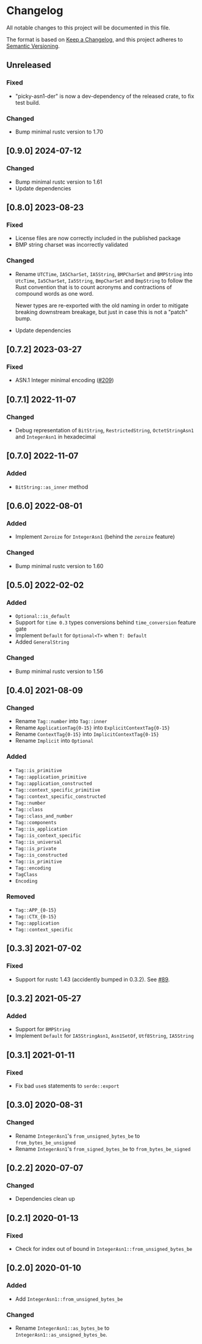 # Changelog

All notable changes to this project will be documented in this file.

The format is based on [Keep a Changelog](https://keepachangelog.com/en/1.0.0/),
and this project adheres to [Semantic Versioning](https://semver.org/spec/v2.0.0.html).

## Unreleased

### Fixed

- "picky-asn1-der" is now a dev-dependency of the released crate, to fix test build.

### Changed

- Bump minimal rustc version to 1.70

## [0.9.0] 2024-07-12

### Changed

- Bump minimal rustc version to 1.61
- Update dependencies

## [0.8.0] 2023-08-23

### Fixed

- License files are now correctly included in the published package
- BMP string charset was incorrectly validated

### Changed

- Rename `UTCTime`, `IA5CharSet`, `IA5String`, `BMPCharSet` and `BMPString` into
  `UtcTime`, `Ia5CharSet`, `Ia5String`, `BmpCharSet` and `BmpString` to follow the Rust convention
  that is to count acronyms and contractions of compound words as one word.

  Newer types are re-exported with the old naming in order to mitigate breaking downstream breakage,
  but just in case this is not a "patch" bump.

- Update dependencies

## [0.7.2] 2023-03-27

### Fixed

- ASN.1 Integer minimal encoding ([#209](https://github.com/Devolutions/picky-rs/pull/209))

## [0.7.1] 2022-11-07

### Changed

- Debug representation of `BitString`, `RestrictedString`, `OctetStringAsn1` and `IntegerAsn1` in hexadecimal

## [0.7.0] 2022-11-07

### Added

- `BitString::as_inner` method

## [0.6.0] 2022-08-01

### Added

- Implement `Zeroize` for `IntegerAsn1` (behind the `zeroize` feature)

### Changed

- Bump minimal rustc version to 1.60

## [0.5.0] 2022-02-02

### Added

- `Optional::is_default`
- Support for `time 0.3` types conversions behind `time_conversion` feature gate
- Implement `Default` for `Optional<T>` when `T: Default`
- Added `GeneralString`

### Changed

- Bump minimal rustc version to 1.56

## [0.4.0] 2021-08-09

### Changed

- Rename `Tag::number` into `Tag::inner`
- Rename `ApplicationTag{0-15}` into `ExplicitContextTag{0-15}`
- Rename `ContextTag{0-15}` into `ImplicitContextTag{0-15}`
- Rename `Implicit` into `Optional`

### Added

- `Tag::is_primitive`
- `Tag::application_primitive`
- `Tag::application_constructed`
- `Tag::context_specific_primitive`
- `Tag::context_specific_constructed`
- `Tag::number`
- `Tag::class`
- `Tag::class_and_number`
- `Tag::components`
- `Tag::is_application`
- `Tag::is_context_specific`
- `Tag::is_universal`
- `Tag::is_private`
- `Tag::is_constructed`
- `Tag::is_primitive`
- `Tag::encoding`
- `TagClass`
- `Encoding`

### Removed

- `Tag::APP_{0-15}`
- `Tag::CTX_{0-15}`
- `Tag::application`
- `Tag::context_specific`

## [0.3.3] 2021-07-02

### Fixed

- Support for rustc 1.43 (accidently bumped in 0.3.2). See [#89](https://github.com/Devolutions/picky-rs/issues/89).

## [0.3.2] 2021-05-27

### Added

- Support for `BMPString`
- Implement `Default` for `IA5StringAsn1`, `Asn1SetOf`, `Utf8String`, `IA5String`

## [0.3.1] 2021-01-11

### Fixed

- Fix bad `use`s statements to `serde::export`

## [0.3.0] 2020-08-31

### Changed

- Rename `IntegerAsn1`'s `from_unsigned_bytes_be` to `from_bytes_be_unsigned`
- Rename `IntegerAsn1`'s `from_signed_bytes_be` to `from_bytes_be_signed`

## [0.2.2] 2020-07-07

### Changed

- Dependencies clean up

## [0.2.1] 2020-01-13

### Fixed

- Check for index out of bound in `IntegerAsn1::from_unsigned_bytes_be`

## [0.2.0] 2020-01-10

### Added

- Add `IntegerAsn1::from_unsigned_bytes_be`

### Changed

- Rename `IntegerAsn1::as_bytes_be` to `IntegerAsn1::as_unsigned_bytes_be`.
